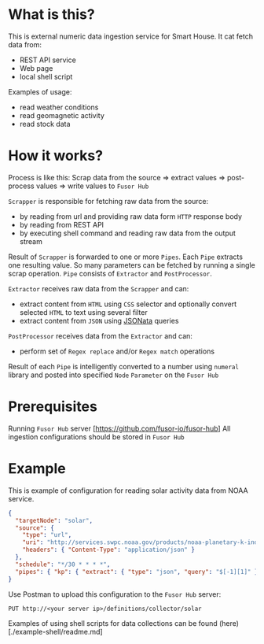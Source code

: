 # What is this?

This is external numeric data ingestion service for Smart House. It cat fetch data from:

- REST API service
- Web page
- local shell script

Examples of usage:

- read weather conditions
- read geomagnetic activity
- read stock data

# How it works?

Process is like this:
Scrap data from the source => extract values => post-process values => write values to `Fusor Hub`

`Scrapper` is responsible for fetching raw data from the source:

- by reading from url and providing raw data form `HTTP` response body
- by reading from REST API
- by executing shell command and reading raw data from the output stream

Result of `Scrapper` is forwarded to one or more `Pipes`.
Each `Pipe` extracts one resulting value. So many parameters can be fetched by running a single scrap operation.
`Pipe` consists of `Extractor` and `PostProcessor`.

`Extractor` receives raw data from the `Scrapper` and can:

- extract content from `HTML` using `CSS` selector and optionally convert selected `HTML` to text using several filter
- extract content from `JSON` using [JSONata](https://jsonata.org) queries

`PostProcessor` receives data from the `Extractor` and can:

- perform set of `Regex replace` and/or `Regex match` operations

Result of each `Pipe` is intelligently converted to a number using `numeral` library and posted into specified `Node` `Parameter` on the `Fusor Hub`

# Prerequisites

Running `Fusor Hub` server [https://github.com/fusor-io/fusor-hub]
All ingestion configurations should be stored in `Fusor Hub`

# Example

This is example of configuration for reading solar activity data from NOAA service.

```JSON
{
  "targetNode": "solar",
  "source": {
    "type": "url",
    "uri": "http://services.swpc.noaa.gov/products/noaa-planetary-k-index.json",
    "headers": { "Content-Type": "application/json" }
  },
  "schedule": "*/30 * * * *",
  "pipes": { "kp": { "extract": { "type": "json", "query": "$[-1][1]" } } }
}
```

Use Postman to upload this configuration to the `Fusor Hub` server:

`PUT http://<your server ip>/definitions/collector/solar`


Examples of using shell scripts for data collections can be found (here)[./example-shell/readme.md]

